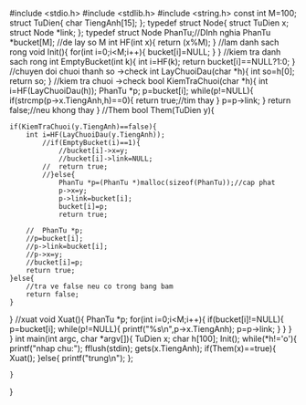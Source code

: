 #include <stdio.h>
#include <stdlib.h>
#include <string.h>
const int M=100;
struct TuDien{
	char TiengAnh[15];
};
typedef struct Node{
	struct TuDien x;
	struct Node *link;
};
typedef struct Node PhanTu;//DInh nghia
PhanTu *bucket[M];
//de lay so M
int HF(int x){
	return (x%M);
}
//lam danh sach rong
void Init(){
	for(int i=0;i<M;i++){
		bucket[i]=NULL;
	}
}
//kiem tra danh sach rong
int EmptyBucket(int k){
	int i=HF(k);
	return bucket[i]==NULL?1:0;
}
//chuyen doi chuoi thanh so ->check
int LayChuoiDau(char *h){
	int so=h[0];
	return so;
}
//kiem tra chuoi             ->check
bool KiemTraChuoi(char *h){
	int i=HF(LayChuoiDau(h));
	PhanTu *p;
	p=bucket[i];
	while(p!=NULL){
		if(strcmp(p->x.TiengAnh,h)==0){
			return true;//tim thay
		}
		p=p->link;
	}
	return false;//neu khong thay
}
//Them
bool Them(TuDien y){
	
	if(KiemTraChuoi(y.TiengAnh)==false){
		int i=HF(LayChuoiDau(y.TiengAnh));
			//if(EmptyBucket(i)==1){
				//bucket[i]->x=y;
				//bucket[i]->link=NULL;
			//	return true;	
			//}else{
				PhanTu *p=(PhanTu *)malloc(sizeof(PhanTu));//cap phat
				p->x=y;
				p->link=bucket[i];
				bucket[i]=p;	
				return true;
			
		//	PhanTu *p;
		//p=bucket[i];
		//p->link=bucket[i];
		//p->x=y;
		//bucket[i]=p;
		return true;
	}else{
		//tra ve false neu co trong bang bam
		return false;
	}
}
//xuat
void Xuat(){
	PhanTu *p;
	for(int i=0;i<M;i++){
		if(bucket[i]!=NULL){
			p=bucket[i];
			while(p!=NULL){
				printf("%s\n",p->x.TiengAnh);
				p=p->link;
			}
		}
	}
}
int main(int argc, char *argv[]){
	TuDien x;
	char h[100];
	Init();
	while(*h!='o'){
		printf("nhap chu:");
		fflush(stdin);
		gets(x.TiengAnh);
		if(Them(x)==true){
			Xuat();	
		}else{
			printf("trung\n");
		};
		
	}

	
}
